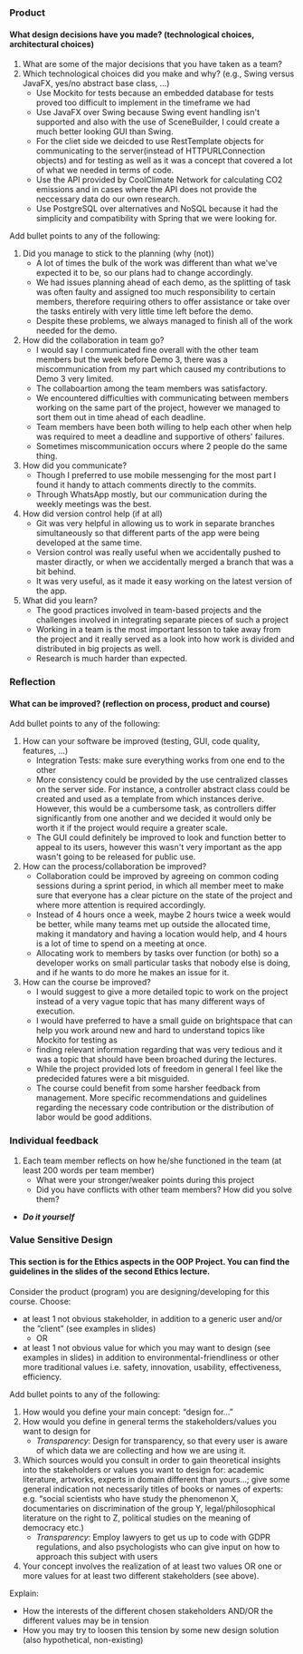 ### Product
#### What design decisions have you made? (technological choices, architectural choices)

1. What are some of the major decisions that you have taken as a team?
2. Which technological choices did you make and why? (e.g., Swing versus JavaFX, yes/no abstract base class, …)
    * Use Mockito for tests because an embedded database for tests proved too difficult to implement in the timeframe we had
    * Use JavaFX over Swing because Swing event handling isn't supported and also with the use of SceneBuilder, I could create a much better looking GUI than Swing.
    * For the cliet side we deicded to use RestTemplate objects  for communicating to the server(instead of HTTPURLConnection objects) 
     and for testing as well as it was a concept that covered a lot of what we needed in terms of code. 
    * Use the API provided by CoolClimate Network for calculating CO2 emissions and in cases where the API does not provide the neccessary data do our own research.
    * Use PostgreSQL over alternatives and NoSQL because it had the simplicity and compatibility with Spring that we were looking for.
       
Add bullet points to any of the following:


1. Did you manage to stick to the planning (why (not))
    * A lot of times the bulk of the work was different than what we've expected it to be, so our plans had to change accordingly.
    * We had issues planning ahead of each demo, as the splitting of task was often faulty and assigned too much responsibility to certain members, therefore requiring others to offer assistance or take over the tasks entirely with very little time left before the demo.
    * Despite these problems, we always managed to finish all of the work needed for the demo.
2. How did the collaboration in team go?
    * I would say I communicated fine overall with the other team members but the week before Demo 3, there was a miscommunication from my part which caused my contributions to Demo 3 very limited.
    * The collaboartion  among the team members was satisfactory.
    * We encountered difficulties with communicating between members working on the same part of the project, however we managed to sort them out in time ahead of each deadline.
    * Team members have been both willing to help each other when help was required to meet a deadline and supportive of others' failures.
    * Sometimes miscommunication occurs where 2 people do the same thing.
3. How did you communicate?
    * Though I preferred to use mobile messenging for the most part I found it handy to attach comments directly to the commits.
    * Through WhatsApp mostly, but our communication during the weekly meetings was the best.
4. How did version control help (if at all)
    * Git was very helpful in allowing us to work in separate branches simultaneously so that different parts of the app were being developed at the same time.
    * Version control was really useful when we accidentally pushed to master diractly, or when we accidentally merged a branch that was a bit behind.
    * It was very useful, as it made it easy working on the latest version of the app.
5. What did you learn?
    * The good practices involved in team-based projects and the challenges involved in integrating separate pieces of such a project
    * Working in a team is the most important lesson to take away from the project and it really served as a look into how work is divided and distributed in big projects as well.
    * Research is much harder than expected.

### Reflection
#### What can be improved? (reflection on process, product and course)

Add bullet points to any of the following:

1. How can your software be improved (testing, GUI, code
quality, features, …)
    * Integration Tests: make sure everything works from one end to the other
    * More consistency could be provided by the use centralized classes on the server side. For instance, a controller abstract class could be created and used as a template from which instances derive. However, this would be a cumbersome task, as controllers differ significantly from one another and we decided it would only be worth it if the project would require a greater scale.
	* The GUI could definitely be improved to look and function better to appeal to its users, however this wasn't very important as the app wasn't going to be released for public use.
2. How can the process/collaboration be improved?
    * Collaboration could be improved by agreeing on common coding sessions during a sprint period, in which all member meet to make sure that everyone has a clear picture on the state of the project and where more attention is required accordingly. 
    * Instead of 4 hours once a week, maybe 2 hours twice a week would be better, while many teams met up outside the allocated time, making it mandatory and having a location would help, and 4 hours is a lot of time to spend on a meeting at once.
    * Allocating work to members by tasks over function (or both) so a developer works on small particular tasks that nobody else is doing, and if he wants to do more he makes an issue for it.
3. How can the course be improved?
    * I would suggest to give a more detailed topic to work on the project instead of a very vague topic that has many different ways of execution.
    * I would have preferred to have a small guide on brightspace that can help you work around new and hard to understand topics like Mockito for testing as 
    * finding relevant information regarding that was very tedious and it was a topic that should have been broached during the lectures.
    * While the project provided lots of freedom in general I feel like the predecided fatures were a bit misguided.
    * The course could benefit from some harsher feedback from management. More specific recommendations and guidelines regarding the necessary code contribution or the distribution of labor would be good additions.
   

### Individual feedback

1. Each team member reflects on how he/she functioned in the
team (at least 200 words per team member)
    * What were your stronger/weaker points during this project
    * Did you have conflicts with other team members? How did you
solve them?

* ***Do it yourself***

### Value Sensitive Design
#### This section is for the Ethics aspects in the OOP Project. You can find the guidelines in the slides of the second Ethics lecture.

Consider the product (program) you are designing/developing for this course. Choose:

* at least 1 not obvious stakeholder, in addition to a generic user and/or the ”client” (see examples in slides)
    * OR
* at least 1 not obvious value for which you may want to design (see examples in slides) in addition to environmental-friendliness or other more traditional values i.e. safety, innovation, usability, effectiveness, efficiency.


Add bullet points to any of the following:

1. How would you define your main concept: “design for…”
2. How would you define in general terms the stakeholders/values you want to design for
    * *Transparency*: Design for transparency, so that every user is aware of which data we are collecting and how we are using it.
3. Which sources would you consult in order to gain theoretical insights into the stakeholders or values you want to design for: academic literature, artworks, experts in domain different than yours…; give some general indication not necessarily titles of books or names of experts: e.g. “social scientists who have study the phenomenon X, documentaries on discrimination of the group Y, legal/philosophical literature on the right to Z, political studies on the meaning of democracy etc.)
    * *Transparency*: Employ lawyers to get us up to code with GDPR regulations, and also psychologists who can give input on how to approach this subject with users
4. Your concept involves the realization of at least two values OR one or more values for at least two different stakeholders (see above). 
   
Explain:
* How the interests of the different chosen stakeholders AND/OR the different values may be in tension
* How you may try to loosen this tension by some new design solution (also hypothetical, non-existing)

